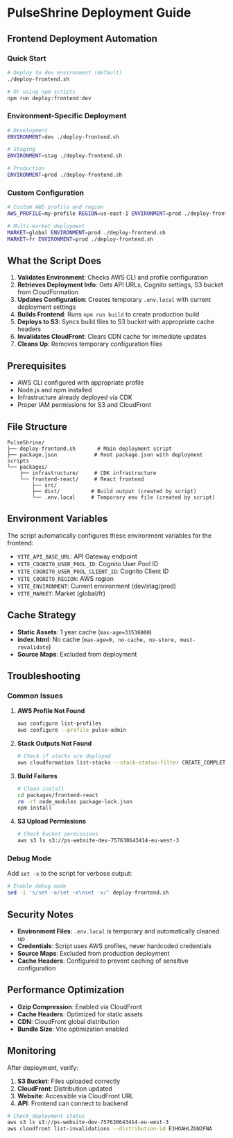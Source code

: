 # PulseShrine Deployment Guide

## Frontend Deployment Automation

### Quick Start

```bash
# Deploy to dev environment (default)
./deploy-frontend.sh

# Or using npm scripts
npm run deploy:frontend:dev
```

### Environment-Specific Deployment

```bash
# Development
ENVIRONMENT=dev ./deploy-frontend.sh

# Staging
ENVIRONMENT=stag ./deploy-frontend.sh

# Production
ENVIRONMENT=prod ./deploy-frontend.sh
```

### Custom Configuration

```bash
# Custom AWS profile and region
AWS_PROFILE=my-profile REGION=us-east-1 ENVIRONMENT=prod ./deploy-frontend.sh

# Multi-market deployment
MARKET=global ENVIRONMENT=prod ./deploy-frontend.sh
MARKET=fr ENVIRONMENT=prod ./deploy-frontend.sh
```

## What the Script Does

1. **Validates Environment**: Checks AWS CLI and profile configuration
2. **Retrieves Deployment Info**: Gets API URLs, Cognito settings, S3 bucket from CloudFormation
3. **Updates Configuration**: Creates temporary `.env.local` with current deployment settings
4. **Builds Frontend**: Runs `npm run build` to create production build
5. **Deploys to S3**: Syncs build files to S3 bucket with appropriate cache headers
6. **Invalidates CloudFront**: Clears CDN cache for immediate updates
7. **Cleans Up**: Removes temporary configuration files

## Prerequisites

- AWS CLI configured with appropriate profile
- Node.js and npm installed
- Infrastructure already deployed via CDK
- Proper IAM permissions for S3 and CloudFront

## File Structure

```
PulseShrine/
├── deploy-frontend.sh       # Main deployment script
├── package.json            # Root package.json with deployment scripts
└── packages/
    ├── infrastructure/     # CDK infrastructure
    └── frontend-react/     # React frontend
        ├── src/
        ├── dist/          # Build output (created by script)
        └── .env.local     # Temporary env file (created by script)
```

## Environment Variables

The script automatically configures these environment variables for the frontend:

- `VITE_API_BASE_URL`: API Gateway endpoint
- `VITE_COGNITO_USER_POOL_ID`: Cognito User Pool ID
- `VITE_COGNITO_USER_POOL_CLIENT_ID`: Cognito Client ID
- `VITE_COGNITO_REGION`: AWS region
- `VITE_ENVIRONMENT`: Current environment (dev/stag/prod)
- `VITE_MARKET`: Market (global/fr)

## Cache Strategy

- **Static Assets**: 1 year cache (`max-age=31536000`)
- **index.html**: No cache (`max-age=0, no-cache, no-store, must-revalidate`)
- **Source Maps**: Excluded from deployment

## Troubleshooting

### Common Issues

1. **AWS Profile Not Found**
   ```bash
   aws configure list-profiles
   aws configure --profile pulse-admin
   ```

2. **Stack Outputs Not Found**
   ```bash
   # Check if stacks are deployed
   aws cloudformation list-stacks --stack-status-filter CREATE_COMPLETE UPDATE_COMPLETE
   ```

3. **Build Failures**
   ```bash
   # Clean install
   cd packages/frontend-react
   rm -rf node_modules package-lock.json
   npm install
   ```

4. **S3 Upload Permissions**
   ```bash
   # Check bucket permissions
   aws s3 ls s3://ps-website-dev-757630643414-eu-west-3
   ```

### Debug Mode

Add `set -x` to the script for verbose output:

```bash
# Enable debug mode
sed -i 's/set -e/set -e\nset -x/' deploy-frontend.sh
```

## Security Notes

- **Environment Files**: `.env.local` is temporary and automatically cleaned up
- **Credentials**: Script uses AWS profiles, never hardcoded credentials
- **Source Maps**: Excluded from production deployment
- **Cache Headers**: Configured to prevent caching of sensitive configuration

## Performance Optimization

- **Gzip Compression**: Enabled via CloudFront
- **Cache Headers**: Optimized for static assets
- **CDN**: CloudFront global distribution
- **Bundle Size**: Vite optimization enabled

## Monitoring

After deployment, verify:

1. **S3 Bucket**: Files uploaded correctly
2. **CloudFront**: Distribution updated
3. **Website**: Accessible via CloudFront URL
4. **API**: Frontend can connect to backend

```bash
# Check deployment status
aws s3 ls s3://ps-website-dev-757630643414-eu-west-3
aws cloudfront list-invalidations --distribution-id E1HOAHLZGN2FNA
```